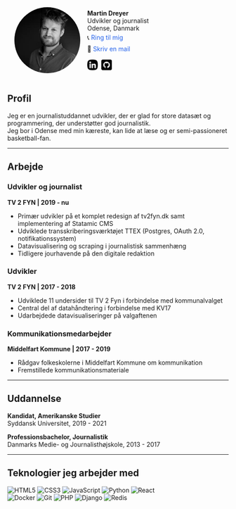 <link rel="icon" type="image/x-icon" href="/favicon.ico">
<div class="profile-container">
    <img src="assets/images/martindreyer.webp" alt="Martin Dreyer" class="profile-image">
    <div class="profile-details">
        <div>
            <strong>Martin Dreyer</strong><br>
            Udvikler og journalist<br>
            Odense, Danmark<br>
            <div class="profile-contact">
                <span>
                    📞 <a href="tel:+4542429697" class="profile-link">Ring til mig</a>
                </span>
                <span>
                    📧 <a href="mailto:martinchristiandreyer@gmail.com" class="profile-link">Skriv en mail</a>
                </span>
            </div>
        </div>
        <div class="profile-links">
            <a href="https://www.linkedin.com/in/martindreyer/" target="_blank">
                <img src="assets/icons/linkedin.webp" alt="LinkedIn" class="profile-link-icon">
            </a>
            <a href="https://github.com/MartinDreyer" target="_blank">
                <img src="assets/icons/github.webp" alt="GitHub" class="profile-link-icon">
            </a>
        </div>
    </div>
</div>

## Profil

Jeg er en journalistuddannet udvikler, der er glad for store datasæt og programmering, der understøtter god journalistik.  
Jeg bor i Odense med min kæreste, kan lide at læse og er semi-passioneret basketball-fan.

---

## Arbejde

### Udvikler og journalist  
**TV 2 FYN | 2019 - nu**

- Primær udvikler på et komplet redesign af tv2fyn.dk samt implementering af Statamic CMS  
- Udviklede transskriberingsværktøjet TTEX (Postgres, OAuth 2.0, notifikationssystem)  
- Datavisualisering og scraping i journalistisk sammenhæng  
- Tidligere jourhavende på den digitale redaktion

### Udvikler  
**TV 2 FYN | 2017 - 2018**

- Udviklede 11 undersider til TV 2 Fyn i forbindelse med kommunalvalget  
- Central del af datahåndtering i forbindelse med KV17  
- Udarbejdede datavisualiseringer på valgaftenen

### Kommunikationsmedarbejder  
**Middelfart Kommune | 2017 - 2019**

- Rådgav folkeskolerne i Middelfart Kommune om kommunikation  
- Fremstillede kommunikationsmateriale

---

## Uddannelse

**Kandidat, Amerikanske Studier**  
Syddansk Universitet, 2019 - 2021

**Professionsbachelor, Journalistik**  
Danmarks Medie- og Journalisthøjskole, 2013 - 2017

---

## Teknologier jeg arbejder med

<div class="flex flex-col gap-2 items-start">
  <div class="flex gap-2">
    <img src="https://img.shields.io/badge/HTML5-E34F26?logo=html5&logoColor=white" alt="HTML5" class="h-6">
    <img src="https://img.shields.io/badge/CSS3-1572B6?logo=css3&logoColor=white" alt="CSS3" class="h-6">
    <img src="https://img.shields.io/badge/JavaScript-F7DF1E?logo=javascript&logoColor=black" alt="JavaScript" class="h-6">
    <img src="https://img.shields.io/badge/Python-3776AB?logo=python&logoColor=white" alt="Python" class="h-6">
    <img src="https://img.shields.io/badge/React-20232A?logo=react&logoColor=61DAFB" alt="React" class="h-6">
  </div>
  <div class="flex gap-2">
    <img src="https://img.shields.io/badge/Docker-2496ED?logo=docker&logoColor=white" alt="Docker" class="h-6">
    <img src="https://img.shields.io/badge/Git-F05032?logo=git&logoColor=white" alt="Git" class="h-6">
    <img src="https://img.shields.io/badge/PHP-777BB4?logo=php&logoColor=white" alt="PHP" class="h-6">
    <img src="https://img.shields.io/badge/Django-092E20?logo=django&logoColor=white" alt="Django" class="h-6">
    <img src="https://img.shields.io/badge/Redis-DC382D?logo=redis&logoColor=white" alt="Redis" class="h-6">
  </div>
</div>
<style>
    .profile-container {
        display: flex;
        align-items: center;
        border-radius: 0.5rem;
        padding: 1rem;
        max-width: 24rem;
    }
    .profile-image {
        border-radius: 50%;
        margin-right: 1rem;
        width: 150px;
        height: 150px;
    }
    .profile-details {
        display: flex;
        flex-direction: column;
        gap: 0.5rem;
    }
    .profile-contact {
        display: flex;
        flex-direction: column;
        gap: 0.5rem;
        margin-top: 0.25rem;
    }
    .profile-links {
        display: flex;
        align-items: center;
        gap: 0.5rem;
        margin-top: 0.5rem;
    }
    .profile-link-icon {
        width: 1.5rem;
        height: 1.5rem;
    }
    .profile-link {
        color: #2563eb;
        text-decoration: none;
    }
    .profile-link:hover {
        text-decoration: underline;
    }
    h1:first-of-type {
        display: none;
    }
</style>
